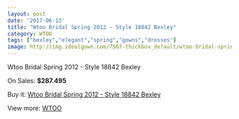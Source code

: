 ```yaml
---
layout: post
date: '2017-06-13'
title: "Wtoo Bridal Spring 2012 - Style 18842 Bexley"
category: WTOO
tags: ["bexley","elegant","spring","gowns","dresses"]
image: http://img.idealgown.com/7567-thickbox_default/wtoo-bridal-spring-2012-style-18842-bexley.jpg
---
```

Wtoo Bridal Spring 2012 - Style 18842 Bexley

On Sales: **$287.495**
<a href="https://www.idealgown.com/en/wtoo/3204-wtoo-bridal-spring-2012-style-18842-bexley.html"><amp-img layout="responsive" width="600" height="600" src="//img.idealgown.com/7567-thickbox_default/wtoo-bridal-spring-2012-style-18842-bexley.jpg" alt="Wtoo Bridal Spring 2012 - Style 18842 Bexley 0" /></a>
<a href="https://www.idealgown.com/en/wtoo/3204-wtoo-bridal-spring-2012-style-18842-bexley.html"><amp-img layout="responsive" width="600" height="600" src="//img.idealgown.com/7568-thickbox_default/wtoo-bridal-spring-2012-style-18842-bexley.jpg" alt="Wtoo Bridal Spring 2012 - Style 18842 Bexley 1" /></a>

Buy it: [Wtoo Bridal Spring 2012 - Style 18842 Bexley](https://www.idealgown.com/en/wtoo/3204-wtoo-bridal-spring-2012-style-18842-bexley.html "Wtoo Bridal Spring 2012 - Style 18842 Bexley")

View more: [WTOO](https://www.idealgown.com/en/39-wtoo "WTOO")